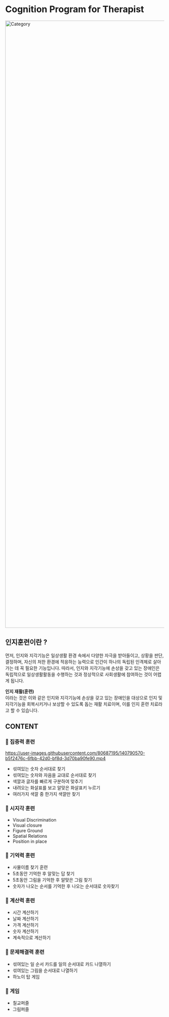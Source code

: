 # Cognition Program for Therapist
<img width="1924" alt="Category " src="https://user-images.githubusercontent.com/80687195/139001123-b7564347-8f9b-4e47-b358-2cbc7529006d.png">



## 인지훈련이란 ?

먼저, 인지와 지각기능은 일상생활 환경 속에서 다양한 자극을 받아들이고, 상황을 판단, 결정하며, 자신의 처한 환경에 적응하는 능력으로 인간이 하나의 독립된 인격체로 살아가는 데 꼭 필요한 기능입니다.
따라서, 인지와 지각기능에 손상을 갖고 있는 장애인은 독립적으로 일상생활활동을 수행하는 것과 정상적으로 사회생활에 참여하는 것이 어렵게 됩니다. 

**인지 재활(훈련)** <br />
이라는 것은 이와 같은 인지와 지각기능에 손상을 갖고 있는 장애인을 대상으로 인지 및 지각기능을 회복시키거나 보상할 수 있도록 돕는 재활 치료이며, 이를 인지 훈련 치료라고 할 수 있습니다.

## CONTENT
### 🎯 집중력 훈련


https://user-images.githubusercontent.com/80687195/140790570-b5f2476c-6fbb-42d0-bf8d-3d70ba90fe90.mp4




- 섞여있는 숫자 순서대로 찾기
- 섞여있는 숫자와 자음을 교대로 순서대로 찾기
- 색깔과 글자를 빠르게 구분하여 맞추기
- 내려오는 화살표를 보고 알맞은 화살표키 누르기
- 여러가지 색깔 중 한가지 색깔만 찾기

### 🎯 시지각 훈련
- Visual Discrimination 
- Visual closure
- Figure Ground
- Spatial Relations
- Position in place

### 🎯 기억력 훈련
- 사물이름 찾기 훈련
- 5초동안 기억한 후 알맞는 답 찾기
- 5초동안 그림을 기억한 후 알맞은 그림 찾기
- 숫자가 나오는 순서를 기억한 후 나오는 순서대로 숫자찾기


### 🎯 계산력 훈련
- 시간 계산하기
- 날짜 계산하기
- 가격 계산하기
- 숫자 계산하기
- 계속적으로 계산하기

### 🎯 문제해결력 훈련
- 섞여있는 일 순서 카드를 일의 순서대로 카드 나열하기
- 섞여있는 그림을 순서대로 나열하기
- 하노이 탑 게임

### 🎯 게임
- 칠교퍼즐
- 그림퍼즐


